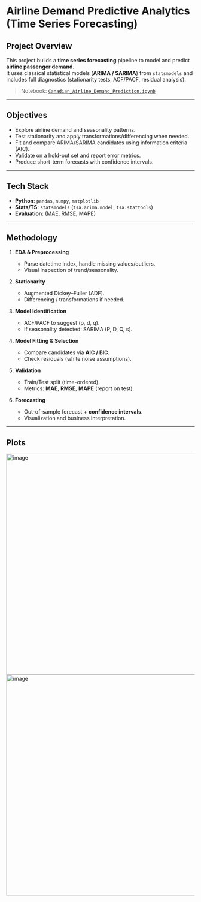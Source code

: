 # Airline Demand Predictive Analytics (Time Series Forecasting)

## Project Overview
This project builds a **time series forecasting** pipeline to model and predict **airline passenger demand**.  
It uses classical statistical models (**ARIMA / SARIMA**) from `statsmodels` and includes full diagnostics (stationarity tests, ACF/PACF, residual analysis).

> Notebook: [`Canadian_Airline_Demand_Prediction.ipynb`](./Canadian_Airline_Demand_Prediction.ipynb)

---

## Objectives
- Explore airline demand and seasonality patterns.
- Test stationarity and apply transformations/differencing when needed.
- Fit and compare ARIMA/SARIMA candidates using information criteria (AIC).
- Validate on a hold-out set and report error metrics.
- Produce short-term forecasts with confidence intervals.

---

## Tech Stack
- **Python**: `pandas`, `numpy`, `matplotlib`
- **Stats/TS**: `statsmodels` (`tsa.arima.model`, `tsa.stattools`)
- **Evaluation**: (MAE, RMSE, MAPE)

---

## Methodology
1. **EDA & Preprocessing**
   - Parse datetime index, handle missing values/outliers.
   - Visual inspection of trend/seasonality.

2. **Stationarity**
   - Augmented Dickey–Fuller (ADF).
   - Differencing / transformations if needed.

3. **Model Identification**
   - ACF/PACF to suggest (p, d, q).
   - If seasonality detected: SARIMA (P, D, Q, s).

4. **Model Fitting & Selection**
   - Compare candidates via **AIC / BIC**.
   - Check residuals (white noise assumptions).

5. **Validation**
   - Train/Test split (time-ordered).
   - Metrics: **MAE**, **RMSE**, **MAPE** (report on test).

6. **Forecasting**
   - Out-of-sample forecast + **confidence intervals**.
   - Visualization and business interpretation.

---

## Plots 

<img width="1389" height="590" alt="image" src="https://github.com/user-attachments/assets/498e4707-eb7d-4c76-93df-64d47cd00320" />

<img width="1389" height="590" alt="image" src="https://github.com/user-attachments/assets/7b052218-cacd-4fa5-a9e1-b197ad983000" />

